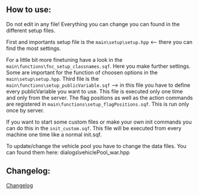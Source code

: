 
## How to use:

Do not edit in any file! Everything you can change you can found in the different setup files.

First and importants setup file is the `main\setup\setup.hpp` <-- there you can find the most settings.

For a little bit more finetuning have a look in the `main\functions\fnc_setup_classnames.sqf`. Here you make further settings.
Some are important for the function of choosen options in the `main\setup\setup.hpp`.
Third file is the `main\functions\setup_publicVariable.sqf` --> in this file you have to define every publicVariable you want to use.
This file is executed only one time and only from the server.
The flag positions as well as the action commands are registered in `main\functions\setup_flagPositions.sqf`. This is run only once by server.

If you want to start some custom files or make your own init commands you can do this in the `init_custom.sqf`.
This file will be executed from every machine one time like a normal init.sqf.

To update/change the vehicle pool you have to change the data files. You can found them here: dialogs\vehiclePool_war.hpp


## Changelog:

[Changelog](https://github.com/Jamesadamar/OPT/blob/master/CHANGELOG.md)


